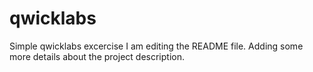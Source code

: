 # qwicklabs
Simple qwicklabs excercise
I am editing the README file. Adding some more details about the project description.
